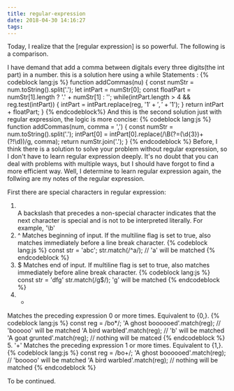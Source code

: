 ```yaml
---
title: regular-expression
date: 2018-04-30 14:16:27
tags:
---
```


Today, I realize that the [regular expression] is so powerful. The following is a comparison.

I have demand that add a comma between digitals every three digits(the int part) in a number.
this is a solution here using a while Statements :
{% codeblock lang:js %}
  function addCommas(nu) {
    const numStr = num.toString().split('.');
    let intPart = numStr[0];
    const floatPart = numStr[1].length ? '.' + numStr[1] : '';
    while(intPart.length > 4 && reg.test(intPart)) {
      intPart = intPart.replace(reg, '$1' + ',' + '$1');
    }
    return intPart + floatPart;
  }
{% endcodeblock%}
And this is the second solution just with regular expression, the logic is more concise:
{% codeblock lang:js %}
  function addCommas(num, comma = ',') {
    const numStr = num.toString().split('.');
    intPart[0] = intPart[0].replace(/\B(?=(\d{3})+(?!\d))/g, comma);
    return numStr.join('.');
  }
{% endcodeblock %}
Before, I think there is a solution to solve your problem without regular expression, so I don't have to learn regular expression deeply. It's no doubt that you can deal with problems with multiple ways, but I should have forgot to find a more efficient way. Well, I determine to learn regular expression again, the follwing are my notes of the regular expression.

First there are special characters in regular expression:
1. \
A backslash that precedes a non-special character indicates that the next character is special and is not to be interpreted literally. For example, '\b'
2. ^
Matches beginning of input. If the multiline flag is set to true, also matches immediately before a line break character.
{% codeblock lang:js %}
  const str = 'abc';
  str.match(/^a/); // 'a' will be matched
{% endcodeblock %}
3. $ 
Matches end of input. If multiline flag is set to true, also matches immediately before aline break character.
{% codeblock lang:js %}
  const str = 'dfg'
  str.match(/g$/); 'g' will be matched
{% endcodeblock %}
4. *
Matches the preceding expression 0 or more times. Equivalent to {0,}.
{% codeblock lang:js %}
  const reg = /bo*/;
  'A ghost boooooed'.match(reg); // 'booooo' will be matched
  'A bird warbled'.match(reg); // 'b' will be matched
  'A goat grunted'.match(reg); // nothing will be matced
{% endcodeblock %}
5. '+'
Matches the preceding expression 1 or more times. Equivalent to {1,}.
{% codeblock lang:js %}
  const reg = /bo+/;
  'A ghost boooooed'.match(reg); // 'booooo' will be matched
  'A bird warbled'.match(reg); // nothing  will be matched
{% endcodeblock %}

To be continued.


